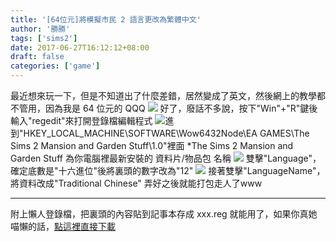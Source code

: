 ```yaml
---
title: '[64位元]將模擬市民 2 語言更改為繁體中文'
author: '勝勝'
tags: ['sims2'] 
date: 2017-06-27T16:12:12+08:00
draft: false
categories: ['game']
---
```


最近想來玩一下，但是不知道出了什麼差錯，居然變成了英文，然後網上的教學都不管用，因為我是 64 位元的 QQQ ![](https://i.imgur.com/EOSnM0u.png) 好了，廢話不多說，按下"Win"+"R"鍵後輸入"regedit"來打開登錄檔編輯程式 ![](https://i.imgur.com/765Ks8V.png)進到"HKEY\_LOCAL\_MACHINE\\SOFTWARE\\Wow6432Node\\EA GAMES\\The Sims 2 Mansion and Garden Stuff\\1.0"裡面 \*The Sims 2 Mansion and Garden Stuff 為你電腦裡最新安裝的 資料片/物品包 名稱 ![](https://i.imgur.com/34J4GWK.png) 雙擊"Language"，確定底數是"十六進位"後將裏頭的數字改為"12" ![](https://i.imgur.com/R09t9P4.png) 接著雙擊"LanguageName"，將資料改成"Traditional Chinese" 弄好之後就能打包走人了www

* * *

附上懶人登錄檔，把裏頭的內容貼到記事本存成 xxx.reg 就能用了，如果你真她喵懶的話，[點這裡直接下載](https://gist.github.com/anonymous/a4ffed2052e5dd42c33d04fc20850e5e/archive/eb7c783580616f7c6f7738d428c181e5dd687f2b.zip)